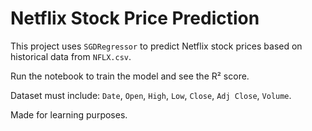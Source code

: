 # Netflix Stock Price Prediction

This project uses `SGDRegressor` to predict Netflix stock prices based on historical data from `NFLX.csv`.

Run the notebook to train the model and see the R² score.

Dataset must include: `Date`, `Open`, `High`, `Low`, `Close`, `Adj Close`, `Volume`.

Made for learning purposes.
